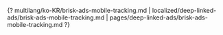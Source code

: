 {? multilang/ko-KR/brisk-ads-mobile-tracking.md | localized/deep-linked-ads/brisk-ads-mobile-tracking.md | pages/deep-linked-ads/brisk-ads-mobile-tracking.md ?}
